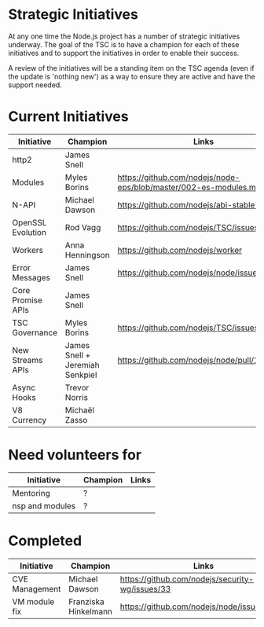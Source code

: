 # Strategic Initiatives

At any one time the Node.js project has a number of strategic initiatives
underway.  The goal of the TSC is to have a champion for each of these
initiatives and to support the initiatives in order to enable their
success.

A review of the initiatives will be a standing item on the TSC agenda (even
if the update is 'nothing new') as a way to ensure they are active
and have the support needed.

# Current Initiatives

| Initiative        | Champion                        | Links                                                            |
|-------------------|---------------------------------|------------------------------------------------------------------|
| http2             | James Snell                     |                                                                  |
| Modules           | Myles Borins                    | https://github.com/nodejs/node-eps/blob/master/002-es-modules.md |
| N-API             | Michael Dawson                  | https://github.com/nodejs/abi-stable-node                        |
| OpenSSL Evolution | Rod Vagg                        | https://github.com/nodejs/TSC/issues/364                         |
| Workers           | Anna Henningson                 | https://github.com/nodejs/worker                                 |
| Error Messages    | James Snell                     | https://github.com/nodejs/node/issues/11273                      |
| Core Promise APIs | James Snell                     |                                                                  |
| TSC Governance    | Myles Borins                    | https://github.com/nodejs/TSC/issues/383                         |
| New Streams APIs  | James Snell + Jeremiah Senkpiel | https://github.com/nodejs/node/pull/16414                        |
| Async Hooks       | Trevor Norris                   |                                                                  |
| V8 Currency       | Michaël Zasso                   |                                                                  |


# Need volunteers for

| Initiative        | Champion                        | Links                                                            |
|-------------------|---------------------------------|------------------------------------------------------------------|
| Mentoring         | ?                               |                                                                  |
| nsp and modules   | ?                               |                                                                  |


# Completed

| Initiative        | Champion                        | Links                                                            |
|-------------------|---------------------------------|------------------------------------------------------------------|
| CVE Management    | Michael Dawson                  | https://github.com/nodejs/security-wg/issues/33                  |
| VM module fix     | Franziska Hinkelmann            | https://github.com/nodejs/node/issues/6283                       |
